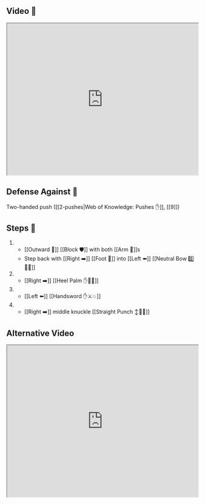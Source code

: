 ## Video 🎥

<iframe src="https://www.youtube.com/embed/Nw7sBCYu4oc" width="100%" height="400"></iframe>

## Defense Against 🤺

Two-handed push ([[2-pushes|Web of Knowledge: Pushes ✋]], [[9]])

## Steps 👣

1. - [[Outward 🔼]] [[Block 🛡️]] with both [[Arm 💪]]s
    - Step back with [[Right ➡️]] [[Foot 🦶]] into [[Left ⬅️]] [[Neutral Bow 0️⃣🧍‍♂️]]
2. - [[Right ➡️]] [[Heel Palm ✋🌴💥]]
3. - [[Left ⬅️]] [[Handsword ✋⚔️💥]]
4. - [[Right ➡️]] middle knuckle [[Straight Punch ↕️👊💥]]

## Alternative Video

<iframe src="https://www.youtube.com/embed/soX7-ryg8HA?start=563&end=690" width="100%" height="400"></iframe>

